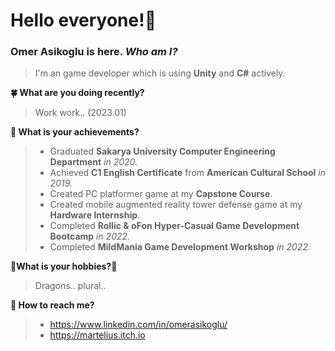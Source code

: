 # Hello everyone!:mage:
### Omer Asikoglu is here. ***Who am I?***
>I'm an game developer which is using **Unity** and **C#** actively.

**:four_leaf_clover: What are you doing recently?**
> Work work.. (2023.01)

**:rainbow: What is your achievements?**
>- Graduated **Sakarya University Computer Engineering Department** _in 2020._
>- Achieved **C1 English Certificate** from **American Cultural School** _in 2019._
>- Created PC platformer game at my **Capstone Course**.
>- Created mobile augmented reality tower defense game at my **Hardware Internship**.
>- Completed **Rollic & oFon Hyper-Casual Game Development Bootcamp** _in 2022._
>- Completed **MildMania Game Development Workshop** _in 2022._

**:dragon_face:What is your hobbies?:dragon_face:**
> Dragons.. plural..

**:tropical_fish: How to reach me?**
>- https://www.linkedin.com/in/omerasikoglu/
>- https://martelius.itch.io

``` diff
 
```

